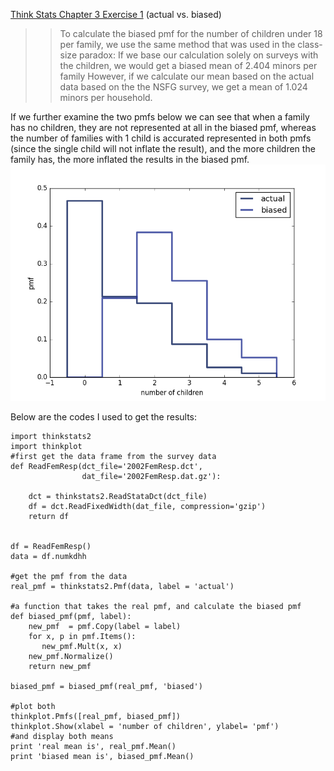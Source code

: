 [Think Stats Chapter 3 Exercise 1](http://greenteapress.com/thinkstats2/html/thinkstats2004.html#toc31) (actual vs. biased)

>> To calculate the biased pmf for the number of children under 18 per family, we use the same method that was used in the class-size paradox:
If we base our calculation solely on surveys with the children, we would get a biased mean of 2.404 minors per family
However, if we calculate our mean based on the actual data based on the the NSFG survey, we get a mean of 1.024 minors per household.

If we further examine the two pmfs below we can see that when a family has no children, they are not represented at all in the biased pmf, whereas the number of families with 1 child is accurated represented in both pmfs (since the single child will not inflate the result), and the more children the family has, the more inflated the results in the biased pmf.
![pmf figure](img/3-1-actual_biased_fig.png)

Below are the codes I used to get the results:
```
import thinkstats2
import thinkplot
#first get the data frame from the survey data
def ReadFemResp(dct_file='2002FemResp.dct',
                dat_file='2002FemResp.dat.gz'):
   
    dct = thinkstats2.ReadStataDct(dct_file)
    df = dct.ReadFixedWidth(dat_file, compression='gzip')
    return df
    

df = ReadFemResp()
data = df.numkdhh

#get the pmf from the data
real_pmf = thinkstats2.Pmf(data, label = 'actual')

#a function that takes the real pmf, and calculate the biased pmf
def biased_pmf(pmf, label):
    new_pmf  = pmf.Copy(label = label)
    for x, p in pmf.Items():
       new_pmf.Mult(x, x)
    new_pmf.Normalize()
    return new_pmf

biased_pmf = biased_pmf(real_pmf, 'biased')

#plot both
thinkplot.Pmfs([real_pmf, biased_pmf])
thinkplot.Show(xlabel = 'number of children', ylabel= 'pmf')
#and display both means
print 'real mean is', real_pmf.Mean()
print 'biased mean is', biased_pmf.Mean()

```
